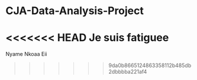 # CJA-Data-Analysis-Project
<<<<<<< HEAD
Je suis fatiguee
=======
Nyame Nkoaa Eii
>>>>>>> 9da0b8665124863358112b485db2dbbbba221af4
